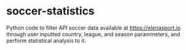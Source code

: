 # soccer-statistics
Python code to filter API soccer data available at https://elenasport.io through user inputted country, league, and season parammeters, and perform statistical analysis to it.
